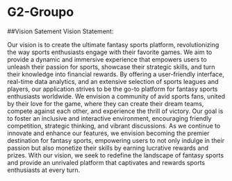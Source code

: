 # G2-Groupo
##Vision Satement
Vision Statement:

Our vision is to create the ultimate fantasy sports platform, revolutionizing the way sports enthusiasts engage with their favorite games. We aim to provide a dynamic and immersive experience that empowers users to unleash their passion for sports, showcase their strategic skills, and turn their knowledge into financial rewards. By offering a user-friendly interface, real-time data analytics, and an extensive selection of sports leagues and players, our application strives to be the go-to platform for fantasy sports enthusiasts worldwide. We envision a community of avid sports fans, united by their love for the game, where they can create their dream teams, compete against each other, and experience the thrill of victory. Our goal is to foster an inclusive and interactive environment, encouraging friendly competition, strategic thinking, and vibrant discussions. As we continue to innovate and enhance our features, we envision becoming the premier destination for fantasy sports, empowering users to not only indulge in their passion but also monetize their skills by earning lucrative rewards and prizes. With our vision, we seek to redefine the landscape of fantasy sports and provide an unrivaled platform that captivates and rewards sports enthusiasts at every turn.

